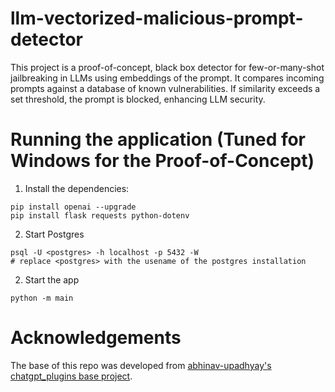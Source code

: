 # llm-vectorized-malicious-prompt-detector
This project is a proof-of-concept, black box detector for few-or-many-shot jailbreaking in LLMs using embeddings of the prompt. It compares incoming prompts against a database of known vulnerabilities. If similarity exceeds a set threshold, the prompt is blocked, enhancing LLM security.

# Running the application (Tuned for Windows for the Proof-of-Concept)
1. Install the dependencies: 
```
pip install openai --upgrade
pip install flask requests python-dotenv
```

2. Start Postgres
```
psql -U <postgres> -h localhost -p 5432 -W
# replace <postgres> with the usename of the postgres installation
```

2. Start the app
```
python -m main
```

# Acknowledgements
The base of this repo was developed from [abhinav-upadhyay's](https://github.com/abhinav-upadhyay) [chatgpt_plugins base project](ttps://github.com/abhinav-upadhyay/chatgpt_plugins). 
